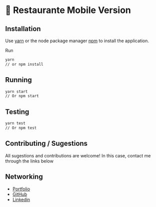 # 📎 Restaurante Mobile Version

## Installation

Use [yarn](https://classic.yarnpkg.com/pt-BR/docs/install/#debian-stable) or the node package manager [npm](https://www.npmjs.com/get-npm) to install the application.

Run
```bash
yarn
// or npm install
```

## Running

```bash
yarn start
// Or npm start
```

## Testing

```bash
yarn test
// Or npm test
```

## Contributing / Sugestions
All sugestions and contributions are welcome! In this case, contact me through the links below

## Networking
- [Portfolio](https://moesiomarcelino.com)
- [GitHub](https://github.com/MoesioMarcelino)
- [Linkedin](https://br.linkedin.com/in/mo%C3%A9sio-marcelino-2348a5152)
